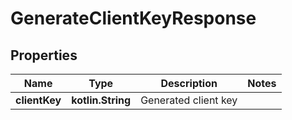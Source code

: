 
# GenerateClientKeyResponse

## Properties
Name | Type | Description | Notes
------------ | ------------- | ------------- | -------------
**clientKey** | **kotlin.String** | Generated client key | 



